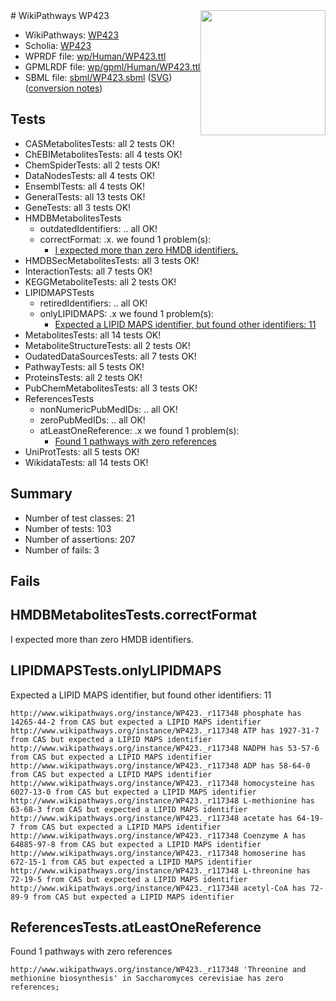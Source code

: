 <img style="float: right; width: 200px" src="../logo.png" />
# WikiPathways WP423

* WikiPathways: [WP423](https://identifiers.org/wikipathways:WP423)
* Scholia: [WP423](https://scholia.toolforge.org/wikipathways/WP423)
* WPRDF file: [wp/Human/WP423.ttl](../wp/Human/WP423.ttl)
* GPMLRDF file: [wp/gpml/Human/WP423.ttl](../wp/gpml/Human/WP423.ttl)
* SBML file: [sbml/WP423.sbml](../sbml/WP423.sbml) ([SVG](../sbml/WP423.svg)) ([conversion notes](../sbml/WP423.txt))

## Tests
* CASMetabolitesTests: all 2 tests OK!
* ChEBIMetabolitesTests: all 4 tests OK!
* ChemSpiderTests: all 2 tests OK!
* DataNodesTests: all 4 tests OK!
* EnsemblTests: all 4 tests OK!
* GeneralTests: all 13 tests OK!
* GeneTests: all 3 tests OK!
* HMDBMetabolitesTests
    * outdatedIdentifiers: .. all OK!
    * correctFormat: .x. we found 1 problem(s):
        * [I expected more than zero HMDB identifiers.](#ad154c1e)
* HMDBSecMetabolitesTests: all 3 tests OK!
* InteractionTests: all 7 tests OK!
* KEGGMetaboliteTests: all 2 tests OK!
* LIPIDMAPSTests
    * retiredIdentifiers: .. all OK!
    * onlyLIPIDMAPS: .x we found 1 problem(s):
        * [Expected a LIPID MAPS identifier, but found other identifiers: 11](#d0bfb679)
* MetabolitesTests: all 14 tests OK!
* MetaboliteStructureTests: all 2 tests OK!
* OudatedDataSourcesTests: all 7 tests OK!
* PathwayTests: all 5 tests OK!
* ProteinsTests: all 2 tests OK!
* PubChemMetabolitesTests: all 3 tests OK!
* ReferencesTests
    * nonNumericPubMedIDs: .. all OK!
    * zeroPubMedIDs: .. all OK!
    * atLeastOneReference: .x we found 1 problem(s):
        * [Found 1 pathways with zero references](#35eb778e)
* UniProtTests: all 5 tests OK!
* WikidataTests: all 14 tests OK!


## Summary

* Number of test classes: 21
* Number of tests: 103
* Number of assertions: 207
* Number of fails: 3

## Fails

<a name="ad154c1e" />

## HMDBMetabolitesTests.correctFormat

I expected more than zero HMDB identifiers.
<a name="d0bfb679" />

## LIPIDMAPSTests.onlyLIPIDMAPS

Expected a LIPID MAPS identifier, but found other identifiers: 11
```
http://www.wikipathways.org/instance/WP423._r117348 phosphate has 14265-44-2 from CAS but expected a LIPID MAPS identifier
http://www.wikipathways.org/instance/WP423._r117348 ATP has 1927-31-7 from CAS but expected a LIPID MAPS identifier
http://www.wikipathways.org/instance/WP423._r117348 NADPH has 53-57-6 from CAS but expected a LIPID MAPS identifier
http://www.wikipathways.org/instance/WP423._r117348 ADP has 58-64-0 from CAS but expected a LIPID MAPS identifier
http://www.wikipathways.org/instance/WP423._r117348 homocysteine has 6027-13-0 from CAS but expected a LIPID MAPS identifier
http://www.wikipathways.org/instance/WP423._r117348 L-methionine has 63-68-3 from CAS but expected a LIPID MAPS identifier
http://www.wikipathways.org/instance/WP423._r117348 acetate has 64-19-7 from CAS but expected a LIPID MAPS identifier
http://www.wikipathways.org/instance/WP423._r117348 Coenzyme A has 64885-97-8 from CAS but expected a LIPID MAPS identifier
http://www.wikipathways.org/instance/WP423._r117348 homoserine has 672-15-1 from CAS but expected a LIPID MAPS identifier
http://www.wikipathways.org/instance/WP423._r117348 L-threonine has 72-19-5 from CAS but expected a LIPID MAPS identifier
http://www.wikipathways.org/instance/WP423._r117348 acetyl-CoA has 72-89-9 from CAS but expected a LIPID MAPS identifier
```

<a name="35eb778e" />

## ReferencesTests.atLeastOneReference

Found 1 pathways with zero references
```
http://www.wikipathways.org/instance/WP423._r117348 'Threonine and methionine biosynthesis' in Saccharomyces cerevisiae has zero references; 
```

